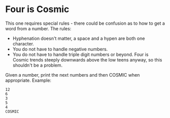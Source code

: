 # Four is Cosmic
This one requires special rules - there could be confusion as to how to get a word from a number.
The rules:
 - Hyphenation doesn't matter, a space and a hypen are both one character.
 - You do not have to handle negative numbers.
 - You do not have to handle triple digit numbers or beyond. Four is Cosmic trends steeply downwards above the low teens 
anyway, so this shouldn't be a problem.

Given a number, print the next numbers and then COSMIC when appropriate. Example:
```
12
6
3
5
4
COSMIC
```
